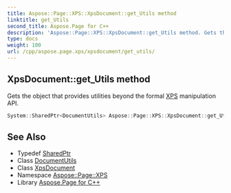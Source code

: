 ```yaml
---
title: Aspose::Page::XPS::XpsDocument::get_Utils method
linktitle: get_Utils
second_title: Aspose.Page for C++
description: 'Aspose::Page::XPS::XpsDocument::get_Utils method. Gets the object that provides utilities beyond the formal XPS manipulation API in C++.'
type: docs
weight: 100
url: /cpp/aspose.page.xps/xpsdocument/get_utils/
---
```

## XpsDocument::get_Utils method


Gets the object that provides utilities beyond the formal [XPS](../../) manipulation API.

```cpp
System::SharedPtr<DocumentUtils> Aspose::Page::XPS::XpsDocument::get_Utils() const
```

## See Also

* Typedef [SharedPtr](../../../system/sharedptr/)
* Class [DocumentUtils](../../documentutils/)
* Class [XpsDocument](../)
* Namespace [Aspose::Page::XPS](../../)
* Library [Aspose.Page for C++](../../../)
